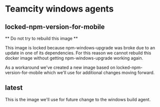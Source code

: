 # Teamcity windows agents

## locked-npm-version-for-mobile 

** Do not try to rebuild this image **

This image is locked because npm-windows-upgrade was broke due to an update in one of its dependencies.  For this reason we cannot rebuild this docker image without getting npm-windows-upgrade working again.

As a workaround we've created a new image based on locked-npm-version-for-mobile which we'll use for additional changes moving forward.

## latest

This is the image we'll use for future change to the windows build agent.

